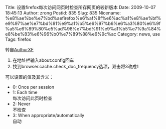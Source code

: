 Title: 设置firefox每次访问网页时检查所存网页的较新版本
Date: 2009-10-07 18:45:13
Author: zrong
Postid: 835
Slug: 835
Nicename: %e8%ae%be%e7%bd%aefirefox%e6%af%8f%e6%ac%a1%e8%ae%bf%e9%97%ae%e7%bd%91%e9%a1%b5%e6%97%b6%e6%a3%80%e6%9f%a5%e6%89%80%e5%ad%98%e7%bd%91%e9%a1%b5%e7%9a%84%e8%be%83%e6%96%b0%e7%89%88%e6%9c%ac
Category: news, use
Tags: firefox

转自[AuthurXF](http://www.bizeway.net/read.php?429)

1.  在地址栏输入about:config回车
2.  找到browser.cache.check\_doc\_frequency选项，双击将3改成1

可以设置的值及其含义：

-   0: Once per session
-   1: Each time  
    每次访问此页时检查
-   2: Never  
    不检查
-   3: When appropriate/automatically  
    自动

